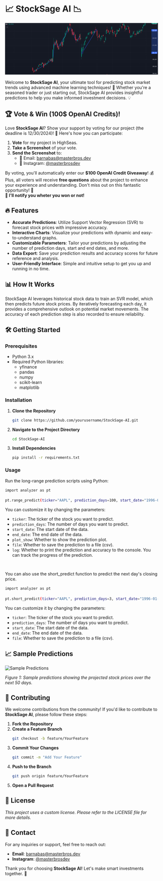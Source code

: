 # 📈 **StockSage AI** 📉

![Banner](image.png)

Welcome to **StockSage AI**, your ultimate tool for predicting stock market trends using advanced machine learning techniques! 🚀 Whether you're a seasoned trader or just starting out, StockSage AI provides insightful predictions to help you make informed investment decisions. 💡

## 🏆 Vote & Win (100$ OpenAI Credits)!

Love **StockSage AI**? Show your support by voting for our project (the deadline is 12/30/2024)! 🎉 Here's how you can participate:

1. **Vote** for my project in HighSeas.
2. **Take a Screenshot** of your vote.
3. **Send the Screenshot** to:
   - 📧 Email: [barnabas@masterbros.dev](mailto:barnabas@masterbros.dev)
   - 📸 Instagram: [@masterbrosdev](https://instagram.com/masterbrosdev)

By voting, you'll automatically enter our **$100 OpenAI Credit Giveaway**! 💰 Plus, all voters will receive **free questions** about the project to enhance your experience and understanding. Don't miss out on this fantastic opportunity! 🌟  
**📱 I'll notify you wheter you won or not!**

## 🔥 Features

- **Accurate Predictions**: Utilize Support Vector Regression (SVR) to forecast stock prices with impressive accuracy.
- **Interactive Charts**: Visualize your predictions with dynamic and easy-to-understand graphs.
- **Customizable Parameters**: Tailor your predictions by adjusting the number of prediction days, start and end dates, and more.
- **Data Export**: Save your prediction results and accuracy scores for future reference and analysis.
- **User-Friendly Interface**: Simple and intuitive setup to get you up and running in no time.

## 📊 How It Works

StockSage AI leverages historical stock data to train an SVR model, which then predicts future stock prices. By iteratively forecasting each day, it provides a comprehensive outlook on potential market movements. The accuracy of each prediction step is also recorded to ensure reliability.

## 🛠️ Getting Started

### Prerequisites

- Python 3.x
- Required Python libraries:
  - yfinance
  - pandas
  - numpy
  - scikit-learn
  - matplotlib

### Installation

1. **Clone the Repository**
   ```bash
   git clone https://github.com/yourusername/StockSage-AI.git
   ```
2. **Navigate to the Project Directory**
   ```bash
   cd StockSage-AI
   ```
3. **Install Dependencies**
   ```bash
   pip install -r requirements.txt
   ```

### Usage

Run the long-range prediction scripts using Python:

```bash
import analyzer as pt

pt.range_predict(ticker="AAPL", prediction_days=100, start_date="1996-01-01", plot_show=True, file=True, log=True)
```
You can customize it by changing the parameters:  
- `ticker`: The ticker of the stock you want to predict.  
- `prediction_days`: The number of days you want to predict.  
- `start_date`: The start date of the data.  
- `end_date`: The end date of the data.  
- `plot_show`: Whether to show the prediction plot.  
- `file`: Whether to save the prediction to a file (csv).  
- `log`: Whether to print the prediction and accuracy to the console. You can track the progress of the prediction.  
</br>  
  
You can also use the short_predict function to predict the next day's closing price.

```bash
import analyzer as pt

pt.short_predict(ticker="AAPL", prediction_days=3, start_date="1996-01-01", file=True)
```  
You can customize it by changing the parameters:  
- `ticker`: The ticker of the stock you want to predict.  
- `prediction_days`: The number of days you want to predict.  
- `start_date`: The start date of the data.  
- `end_date`: The end date of the data.  
- `file`: Whether to save the prediction to a file (csv).  

## 📈 Sample Predictions

![Sample Predictions](path/to/sample_predictions.png)

*Figure 1: Sample predictions showing the projected stock prices over the next 50 days.*


## 🤝 Contributing

We welcome contributions from the community! If you'd like to contribute to **StockSage AI**, please follow these steps:

1. **Fork the Repository**
2. **Create a Feature Branch**
   ```bash
   git checkout -b feature/YourFeature
   ```
3. **Commit Your Changes**
   ```bash
   git commit -m "Add Your Feature"
   ```
4. **Push to the Branch**
   ```bash
   git push origin feature/YourFeature
   ```
5. **Open a Pull Request**

## 📜 License

*This project uses a custom license. Please refer to the LICENSE file for more details.*

## 📧 Contact

For any inquiries or support, feel free to reach out:

- **Email**: [barnabas@masterbros.dev](mailto:barnabas@masterbros.dev)
- **Instagram**: [@masterbrosdev](https://instagram.com/masterbrosdev)

Thank you for choosing **StockSage AI**! Let's make smart investments together. 🚀
